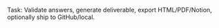 Task: Validate answers, generate deliverable, export HTML/PDF/Notion, optionally ship to GitHub/local.